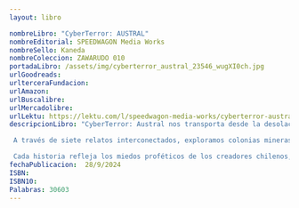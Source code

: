 ```yaml
---
layout: libro

nombreLibro: "CyberTerror: AUSTRAL"
nombreEditorial: SPEEDWAGON Media Works
nombreSello: Kaneda
nombreColeccion: ZAWARUDO 010 
portadaLibro: /assets/img/cyberterror_austral_23546_wugXI0ch.jpg
urlGoodreads:
urlterceraFundacion:
urlAmazon:
urlBuscalibre:  
urlMercadolibre:
urlLektu: https://lektu.com/l/speedwagon-media-works/cyberterror-austral/23546
descripcionLibro: "CyberTerror: Austral nos transporta desde la desolación de futuros distópicos hasta el frío del espacio solitario y mecanizado.

 A través de siete relatos interconectados, exploramos colonias mineras en otros planetas, ancianos desmemoriados desechados en asilos robotizados, edificios tecnológicos que parecen tener vida, una mujer luchando por su familia en un mundo postapocalíptico, científicos explorando los límites del Tesla punk, niños tratando de encajar en una sociedad cada vez más exigente y astronautas explorando naves deshabitadas.

 Cada historia refleja los miedos proféticos de los creadores chilenos, tejiendo un tapiz narrativo que nos lleva desde las incandescentes arenas hasta el gélido espacio. CyberTerror: Austral es un reflejo de lo que significa vivir en esta austral franja de tierra, encerrados entre la cordillera y el mar."
fechaPublicacion:  28/9/2024
ISBN:  
ISBN10: 
Palabras: 30603
---
```


